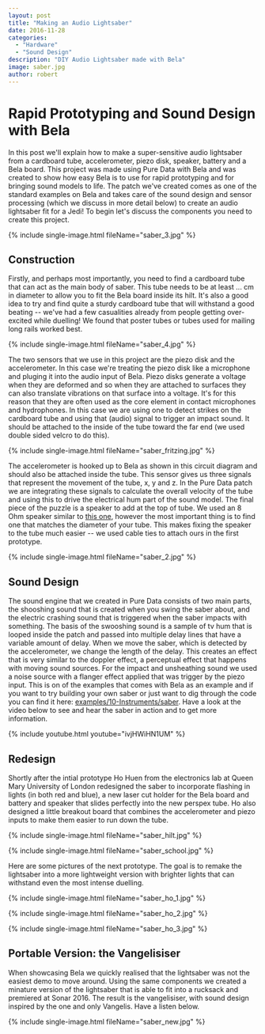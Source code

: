 ```yaml
---
layout: post
title: "Making an Audio Lightsaber"
date: 2016-11-28
categories:
  - "Hardware"
  - "Sound Design"
description: "DIY Audio Lightsaber made with Bela"
image: saber.jpg
author: robert
---
```


# Rapid Prototyping and Sound Design with Bela

In this post we'll explain how to make a super-sensitive audio lightsaber from a cardboard tube, accelerometer, piezo disk, speaker, battery and a Bela board. This project was made using Pure Data with Bela and was created to show how easy Bela is to use for rapid prototyping and for bringing sound models to life. The patch we've created comes as one of the standard examples on Bela and takes care of the sound design and sensor processing (which we discuss in more detail below) to create an audio lightsaber fit for a Jedi! To begin let's discuss the components you need to create this project.

{% include single-image.html fileName="saber_3.jpg" %}

## Construction

Firstly, and perhaps most importantly, you need to find a cardboard tube that can act as the main body of saber. This tube needs to be at least ... cm in diameter to allow you to fit the Bela board inside its hilt. It's also a good idea to try and find quite a sturdy cardboard tube that will withstand a good beating -- we've had a few casualities already from people getting over-excited while duelling! We found that poster tubes or tubes used for mailing long rails worked best.

{% include single-image.html fileName="saber_4.jpg" %}

The two sensors that we use in this project are the piezo disk and the accelerometer. In this case we're treating the piezo disk like a microphone and pluging it into the audio input of Bela. Piezo disks generate a voltage when they are deformed and so when they are attached to surfaces they can also translate vibrations on that surface into a voltage. It's for this reason that they are often used as the core element in contact microphones and hydrophones. In this case we are using one to detect strikes on the cardboard tube and using that (audio) signal to trigger an impact sound. It should be attached to the inside of the tube toward the far end (we used double sided velcro to do this).

{% include single-image.html fileName="saber_fritzing.jpg" %}

The accelerometer is hooked up to Bela as shown in this circuit diagram and should also be attached inside the tube. This sensor gives us three signals that represent the movement of the tube, x, y and z. In the Pure Data patch we are integrating these signals to calculate the overall velocity of the tube and using this to drive the electrical hum part of the sound model. The final piece of the puzzle is a speaker to add at the top of tube. We used an 8 Ohm speaker similar to [this one](https://www.rapidonline.com/visaton-bg-13-17-20-p-round-full-range-speakers-8-ohm-554247), however the most important thing is to find one that matches the diameter of your tube. This makes fixing the speaker to the tube much easier -- we used cable ties to attach ours in the first prototype. 

{% include single-image.html fileName="saber_2.jpg" %}

## Sound Design

The sound engine that we created in Pure Data consists of two main parts, the shooshing sound that is created when you swing the saber about, and the electric crashing sound that is triggered when the saber impacts with something. The basis of the swooshing sound is a sample of tv hum that is looped inside the patch and passed into multiple delay lines that have a variable amount of delay. When we move the saber, which is detected by the accelerometer, we change the length of the delay. This creates an effect that is very similar to the doppler effect, a perceptual effect that happens with moving sound sources. For the impact and unsheathing sound we used a noise source with a flanger effect applied that was trigger by the piezo input. This is on of the examples that comes with Bela as an example and if you want to try building your own saber or just want to dig through the code you can find it here: [examples/10-Instruments/saber](https://github.com/BelaPlatform/Bela/tree/master/examples/10-Instruments). Have a look at the video below to see and hear the saber in action and to get more information.

{% include youtube.html youtube="ivjHWiHN1UM" %}

## Redesign

Shortly after the intial prototype Ho Huen from the electronics lab at Queen Mary University of London redesigned the saber to incorporate flashing in lights (in both red and blue), a new laser cut holder for the Bela board and battery and speaker that slides perfectly into the new perspex tube. Ho also designed a little breakout board that combines the accelerometer and piezo inputs to make them easier to run down the tube.

{% include single-image.html fileName="saber_hilt.jpg" %}

{% include single-image.html fileName="saber_school.jpg" %}

Here are some pictures of the next prototype. The goal is to remake the lightsaber into a more lightweight version with brighter lights that can withstand even the most intense duelling.

{% include single-image.html fileName="saber_ho_1.jpg" %}

{% include single-image.html fileName="saber_ho_2.jpg" %}

{% include single-image.html fileName="saber_ho_3.jpg" %}

## Portable Version: the Vangelisiser

When showcasing Bela we quickly realised that the lightsaber was not the easiest demo to move around. Using the same components we created a minature version of the lightsaber that is able to fit into a rucksack and premiered at Sonar 2016. The result is the vangelisiser, with sound design inspired by the one and only Vangelis. Have a listen below.

{% include single-image.html fileName="saber_new.jpg" %}
